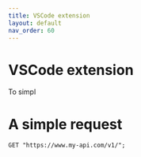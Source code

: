 ```yaml
---
title: VSCode extension
layout: default
nav_order: 60
---
```


# VSCode extension
To simpl
# A simple request
```
GET "https://www.my-api.com/v1/";
```
